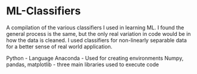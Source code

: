 # ML-Classifiers
A compilation of the various classifiers I used in learning ML. I found the general process is the same, but the only real variation in code would be in how the data is cleaned. I used classifiers for non-linearly separable data for a better sense of real world application.


Python - Language
Anaconda - Used for creating environments
Numpy, pandas, matplotlib - three main libraries used to execute code
